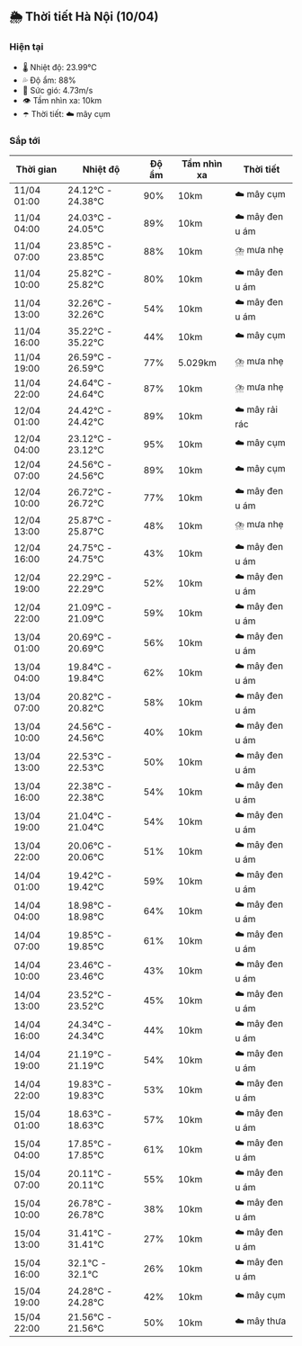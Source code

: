 ## 🌦️ Thời tiết Hà Nội (10/04)

### Hiện tại

- 🌡️ Nhiệt độ: 23.99℃
- 💦 Độ ẩm: 88%
- 💨 Sức gió: 4.73m/s
- 👁️ Tầm nhìn xa: 10km
- ☂️ Thời tiết: ☁️ mây cụm

### Sắp tới

| Thời gian | Nhiệt độ | Độ ẩm | Tầm nhìn xa | Thời tiết |
| --- | --- | --- | --- | --- |
| 11/04 01:00 | 24.12℃ - 24.38℃ | 90% | 10km | ☁️ mây cụm |
| 11/04 04:00 | 24.03℃ - 24.05℃ | 89% | 10km | ☁️ mây đen u ám |
| 11/04 07:00 | 23.85℃ - 23.85℃ | 88% | 10km | ⛈️ mưa nhẹ |
| 11/04 10:00 | 25.82℃ - 25.82℃ | 80% | 10km | ☁️ mây đen u ám |
| 11/04 13:00 | 32.26℃ - 32.26℃ | 54% | 10km | ☁️ mây đen u ám |
| 11/04 16:00 | 35.22℃ - 35.22℃ | 44% | 10km | ☁️ mây cụm |
| 11/04 19:00 | 26.59℃ - 26.59℃ | 77% | 5.029km | ⛈️ mưa nhẹ |
| 11/04 22:00 | 24.64℃ - 24.64℃ | 87% | 10km | ⛈️ mưa nhẹ |
| 12/04 01:00 | 24.42℃ - 24.42℃ | 89% | 10km | ☁️ mây rải rác |
| 12/04 04:00 | 23.12℃ - 23.12℃ | 95% | 10km | ☁️ mây cụm |
| 12/04 07:00 | 24.56℃ - 24.56℃ | 89% | 10km | ☁️ mây cụm |
| 12/04 10:00 | 26.72℃ - 26.72℃ | 77% | 10km | ☁️ mây đen u ám |
| 12/04 13:00 | 25.87℃ - 25.87℃ | 48% | 10km | ⛈️ mưa nhẹ |
| 12/04 16:00 | 24.75℃ - 24.75℃ | 43% | 10km | ☁️ mây đen u ám |
| 12/04 19:00 | 22.29℃ - 22.29℃ | 52% | 10km | ☁️ mây đen u ám |
| 12/04 22:00 | 21.09℃ - 21.09℃ | 59% | 10km | ☁️ mây đen u ám |
| 13/04 01:00 | 20.69℃ - 20.69℃ | 56% | 10km | ☁️ mây đen u ám |
| 13/04 04:00 | 19.84℃ - 19.84℃ | 62% | 10km | ☁️ mây đen u ám |
| 13/04 07:00 | 20.82℃ - 20.82℃ | 58% | 10km | ☁️ mây đen u ám |
| 13/04 10:00 | 24.56℃ - 24.56℃ | 40% | 10km | ☁️ mây đen u ám |
| 13/04 13:00 | 22.53℃ - 22.53℃ | 50% | 10km | ☁️ mây đen u ám |
| 13/04 16:00 | 22.38℃ - 22.38℃ | 54% | 10km | ☁️ mây đen u ám |
| 13/04 19:00 | 21.04℃ - 21.04℃ | 54% | 10km | ☁️ mây đen u ám |
| 13/04 22:00 | 20.06℃ - 20.06℃ | 51% | 10km | ☁️ mây đen u ám |
| 14/04 01:00 | 19.42℃ - 19.42℃ | 59% | 10km | ☁️ mây đen u ám |
| 14/04 04:00 | 18.98℃ - 18.98℃ | 64% | 10km | ☁️ mây đen u ám |
| 14/04 07:00 | 19.85℃ - 19.85℃ | 61% | 10km | ☁️ mây đen u ám |
| 14/04 10:00 | 23.46℃ - 23.46℃ | 43% | 10km | ☁️ mây đen u ám |
| 14/04 13:00 | 23.52℃ - 23.52℃ | 45% | 10km | ☁️ mây đen u ám |
| 14/04 16:00 | 24.34℃ - 24.34℃ | 44% | 10km | ☁️ mây đen u ám |
| 14/04 19:00 | 21.19℃ - 21.19℃ | 54% | 10km | ☁️ mây đen u ám |
| 14/04 22:00 | 19.83℃ - 19.83℃ | 53% | 10km | ☁️ mây đen u ám |
| 15/04 01:00 | 18.63℃ - 18.63℃ | 57% | 10km | ☁️ mây đen u ám |
| 15/04 04:00 | 17.85℃ - 17.85℃ | 61% | 10km | ☁️ mây đen u ám |
| 15/04 07:00 | 20.11℃ - 20.11℃ | 55% | 10km | ☁️ mây đen u ám |
| 15/04 10:00 | 26.78℃ - 26.78℃ | 38% | 10km | ☁️ mây đen u ám |
| 15/04 13:00 | 31.41℃ - 31.41℃ | 27% | 10km | ☁️ mây đen u ám |
| 15/04 16:00 | 32.1℃ - 32.1℃ | 26% | 10km | ☁️ mây đen u ám |
| 15/04 19:00 | 24.28℃ - 24.28℃ | 42% | 10km | ☁️ mây cụm |
| 15/04 22:00 | 21.56℃ - 21.56℃ | 50% | 10km | ☁️ mây thưa |
